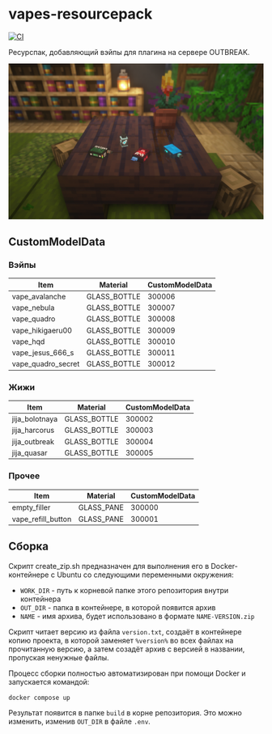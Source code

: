 # vapes-resourcepack

[![CI](https://github.com/outbreak-mc/vapes-resourcepack/actions/workflows/build.yml/badge.svg?branch=master)](https://github.com/outbreak-mc/vapes-resourcepack/actions/workflows/build.yml)

Ресурспак, добавляющий вэйпы для плагина на сервере OUTBREAK.

![preview](./preview.png)

## CustomModelData

### Вэйпы
| Item                 | Material     | CustomModelData |
|----------------------|--------------|-----------------|
| vape_avalanche       | GLASS_BOTTLE | 300006          |
| vape_nebula          | GLASS_BOTTLE | 300007          |
| vape_quadro          | GLASS_BOTTLE | 300008          |
| vape_hikigaeru00     | GLASS_BOTTLE | 300009          |
| vape_hqd             | GLASS_BOTTLE | 300010          |
| vape_jesus_666_s     | GLASS_BOTTLE | 300011          |
| vape_quadro_secret   | GLASS_BOTTLE | 300012          |

### Жижи

| Item                 | Material     | CustomModelData |
|----------------------|--------------|-----------------|
| jija_bolotnaya       | GLASS_BOTTLE | 300002          |
| jija_harcorus        | GLASS_BOTTLE | 300003          |
| jija_outbreak        | GLASS_BOTTLE | 300004          |
| jija_quasar          | GLASS_BOTTLE | 300005          |

### Прочее

| Item                 | Material     | CustomModelData |
|----------------------|--------------|-----------------|
| empty_filler         | GLASS_PANE   | 300000          |
| vape_refill_button   | GLASS_PANE   | 300001          |


## Сборка

Скрипт create_zip.sh предназначен для выполнения его в Docker-контейнере с Ubuntu со следующими переменными окружения:
- `WORK_DIR` - путь к корневой папке этого репозитория внутри контейнера
- `OUT_DIR` - папка в контейнере, в которой появится архив
- `NAME` - имя архива, будет использовано в формате `NAME-VERSION.zip`

Скрипт читает версию из файла `version.txt`, создаёт в контейнере копию проекта, в которой заменяет `%version%` во всех файлах на прочитанную версию, а затем созадёт архив с версией в названии, пропуская ненужные файлы.

Процесс сборки полностью автоматизирован при помощи Docker и запускается командой:

```
docker compose up
```

Результат появится в папке `build` в корне репозитория. Это можно изменить, изменив `OUT_DIR` в файле `.env`.
